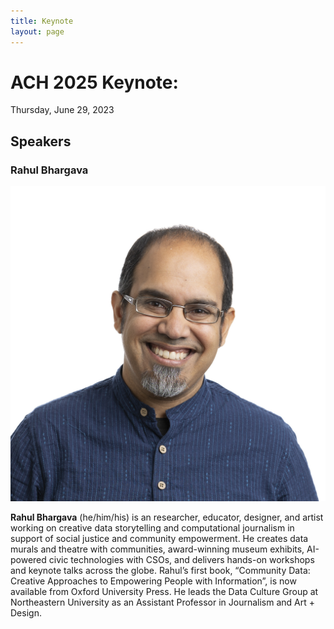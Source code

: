 ```yaml
---
title: Keynote
layout: page
---
```


# ACH 2025 Keynote:
Thursday, June 29, 2023

## Speakers
### Rahul Bhargava
<img src="/assets/img/headshot_Bhargava_12-23.jpg" class="img-fluid img-thumbnail" alt="Rahul Bhargava Photo">

**Rahul Bhargava** (he/him/his) is an researcher, educator, designer, and artist working on creative data storytelling and computational journalism in support of social justice and community empowerment. He creates data murals and theatre with communities, award-winning museum exhibits, AI-powered civic technologies with CSOs, and delivers hands-on workshops and keynote talks across the globe. Rahul’s first book, “Community Data: Creative Approaches to Empowering People with Information”, is now available from Oxford University Press. He leads the Data Culture Group at Northeastern University as an Assistant Professor in Journalism and Art + Design.

